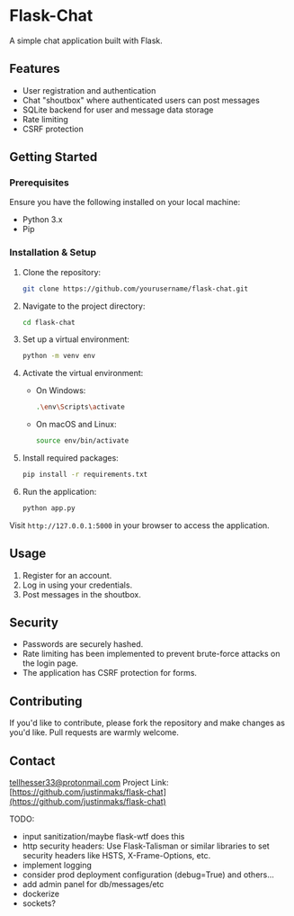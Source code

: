 # Flask-Chat 

A simple chat application built with Flask.

## Features

- User registration and authentication
- Chat "shoutbox" where authenticated users can post messages
- SQLite backend for user and message data storage
- Rate limiting
- CSRF protection

## Getting Started

### Prerequisites

Ensure you have the following installed on your local machine:

- Python 3.x
- Pip

### Installation & Setup

1. Clone the repository:
    ```bash
    git clone https://github.com/yourusername/flask-chat.git
    ```

2. Navigate to the project directory:
    ```bash
    cd flask-chat
    ```

3. Set up a virtual environment:
    ```bash
    python -m venv env
    ```

4. Activate the virtual environment:
    - On Windows:
      ```bash
      .\env\Scripts\activate
      ```

    - On macOS and Linux:
      ```bash
      source env/bin/activate
      ```

5. Install required packages:
    ```bash
    pip install -r requirements.txt
    ```

6. Run the application:
    ```bash
    python app.py
    ```

Visit `http://127.0.0.1:5000` in your browser to access the application.

## Usage

1. Register for an account.
2. Log in using your credentials.
3. Post messages in the shoutbox.

## Security

- Passwords are securely hashed.
- Rate limiting has been implemented to prevent brute-force attacks on the login page.
- The application has CSRF protection for forms.

## Contributing

If you'd like to contribute, please fork the repository and make changes as you'd like. Pull requests are warmly welcome.


## Contact

tellhesser33@protonmail.com
Project Link: [https://github.com/justinmaks/flask-chat](https://github.com/justinmaks/flask-chat)



TODO:

- input sanitization/maybe flask-wtf does this
- http security headers: Use Flask-Talisman or similar libraries to set security headers like HSTS, X-Frame-Options, etc.
- implement logging
- consider prod deployment configuration (debug=True) and others... 
- add admin panel for db/messages/etc
- dockerize
- sockets? 